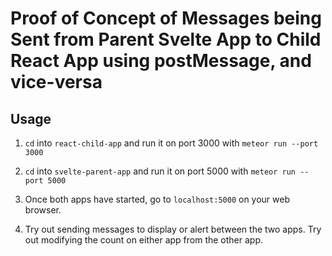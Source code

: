 # Proof of Concept of Messages being Sent from Parent Svelte App to Child React App using postMessage, and vice-versa

## Usage

1. `cd` into `react-child-app` and run it on port 3000 with `meteor run --port 3000`

2. `cd` into `svelte-parent-app` and run it on port 5000 with `meteor run --port 5000`

3. Once both apps have started, go to `localhost:5000` on your web browser.

4. Try out sending messages to display or alert between the two apps. Try out modifying the count on either app from the other app.

